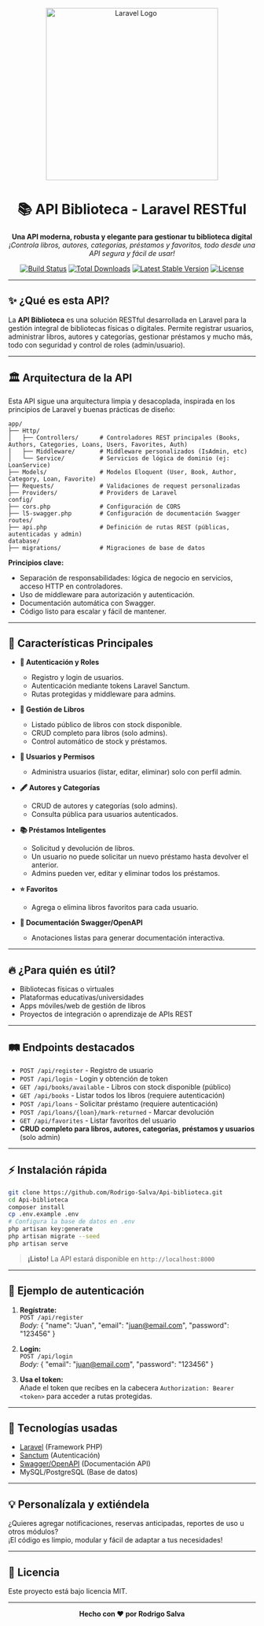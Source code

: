<p align="center">
  <img src="https://raw.githubusercontent.com/laravel/art/master/logo-lockup/5%20SVG/2%20CMYK/1%20Full%20Color/laravel-logolockup-cmyk-red.svg" width="350" alt="Laravel Logo">
</p>

<h1 align="center">📚 API Biblioteca - Laravel RESTful</h1>
<p align="center">
  <b>Una API moderna, robusta y elegante para gestionar tu biblioteca digital</b><br>
  <i>¡Controla libros, autores, categorías, préstamos y favoritos, todo desde una API segura y fácil de usar!</i>
</p>

<p align="center">
  <a href="https://github.com/laravel/framework/actions"><img src="https://github.com/laravel/framework/workflows/tests/badge.svg" alt="Build Status"></a>
  <a href="https://packagist.org/packages/laravel/framework"><img src="https://img.shields.io/packagist/dt/laravel/framework" alt="Total Downloads"></a>
  <a href="https://packagist.org/packages/laravel/framework"><img src="https://img.shields.io/packagist/v/laravel/framework" alt="Latest Stable Version"></a>
  <a href="https://packagist.org/packages/laravel/framework"><img src="https://img.shields.io/packagist/l/laravel/framework" alt="License"></a>
</p>

---

## ✨ ¿Qué es esta API?

La **API Biblioteca** es una solución RESTful desarrollada en Laravel para la gestión integral de bibliotecas físicas o digitales. Permite registrar usuarios, administrar libros, autores y categorías, gestionar préstamos y mucho más, todo con seguridad y control de roles (admin/usuario).

---

## 🏛️ Arquitectura de la API

Esta API sigue una arquitectura limpia y desacoplada, inspirada en los principios de Laravel y buenas prácticas de diseño:

```
app/
├── Http/
│   ├── Controllers/      # Controladores REST principales (Books, Authors, Categories, Loans, Users, Favorites, Auth)
│   ├── Middleware/       # Middleware personalizados (IsAdmin, etc)
│   └── Service/          # Servicios de lógica de dominio (ej: LoanService)
├── Models/               # Modelos Eloquent (User, Book, Author, Category, Loan, Favorite)
├── Requests/             # Validaciones de request personalizadas
├── Providers/            # Providers de Laravel
config/
├── cors.php              # Configuración de CORS
├── l5-swagger.php        # Configuración de documentación Swagger
routes/
├── api.php               # Definición de rutas REST (públicas, autenticadas y admin)
database/
├── migrations/           # Migraciones de base de datos
```

**Principios clave:**
- Separación de responsabilidades: lógica de negocio en servicios, acceso HTTP en controladores.
- Uso de middleware para autorización y autenticación.
- Documentación automática con Swagger.
- Código listo para escalar y fácil de mantener.

---

## 🚀 Características Principales

- **🔐 Autenticación y Roles**
  - Registro y login de usuarios.
  - Autenticación mediante tokens Laravel Sanctum.
  - Rutas protegidas y middleware para admins.

- **📖 Gestión de Libros**
  - Listado público de libros con stock disponible.
  - CRUD completo para libros (solo admins).
  - Control automático de stock y préstamos.

- **👥 Usuarios y Permisos**
  - Administra usuarios (listar, editar, eliminar) solo con perfil admin.

- **🖋️ Autores y Categorías**
  - CRUD de autores y categorías (solo admins).
  - Consulta pública para usuarios autenticados.

- **📚 Préstamos Inteligentes**
  - Solicitud y devolución de libros.
  - Un usuario no puede solicitar un nuevo préstamo hasta devolver el anterior.
  - Admins pueden ver, editar y eliminar todos los préstamos.

- **⭐ Favoritos**
  - Agrega o elimina libros favoritos para cada usuario.

- **📝 Documentación Swagger/OpenAPI**
  - Anotaciones listas para generar documentación interactiva.

---

## 🔥 ¿Para quién es útil?

- Bibliotecas físicas o virtuales
- Plataformas educativas/universidades
- Apps móviles/web de gestión de libros
- Proyectos de integración o aprendizaje de APIs REST

---

## 🛤️ Endpoints destacados

- `POST /api/register` - Registro de usuario
- `POST /api/login` - Login y obtención de token
- `GET /api/books/available` - Libros con stock disponible (público)
- `GET /api/books` - Listar todos los libros (requiere autenticación)
- `POST /api/loans` - Solicitar préstamo (requiere autenticación)
- `POST /api/loans/{loan}/mark-returned` - Marcar devolución
- `GET /api/favorites` - Listar favoritos del usuario
- **CRUD completo para libros, autores, categorías, préstamos y usuarios** (solo admin)

---

## ⚡ Instalación rápida

```bash
git clone https://github.com/Rodrigo-Salva/Api-biblioteca.git
cd Api-biblioteca
composer install
cp .env.example .env
# Configura la base de datos en .env
php artisan key:generate
php artisan migrate --seed
php artisan serve
```

> **¡Listo!** La API estará disponible en `http://localhost:8000`

---

## 🧩 Ejemplo de autenticación

1. **Regístrate:**  
   `POST /api/register`  
   _Body:_ { "name": "Juan", "email": "juan@email.com", "password": "123456" }

2. **Login:**  
   `POST /api/login`  
   _Body:_ { "email": "juan@email.com", "password": "123456" }

3. **Usa el token:**  
   Añade el token que recibes en la cabecera `Authorization: Bearer <token>` para acceder a rutas protegidas.

---

## 🎨 Tecnologías usadas

- [Laravel](https://laravel.com/) (Framework PHP)
- [Sanctum](https://laravel.com/docs/10.x/sanctum) (Autenticación)
- [Swagger/OpenAPI](https://swagger.io/) (Documentación API)
- MySQL/PostgreSQL (Base de datos)

---

## 💡 Personalízala y extiéndela

¿Quieres agregar notificaciones, reservas anticipadas, reportes de uso u otros módulos?  
¡El código es limpio, modular y fácil de adaptar a tus necesidades!

---

## 📝 Licencia

Este proyecto está bajo licencia MIT.

---

<p align="center">
  <b>Hecho con ❤ por Rodrigo Salva</b>
</p>

